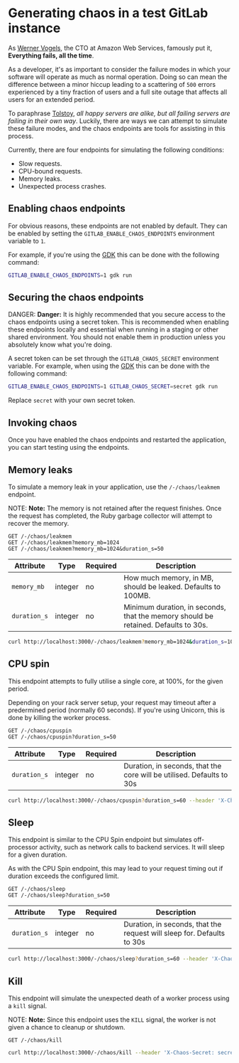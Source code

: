 # Generating chaos in a test GitLab instance

As [Werner Vogels](https://twitter.com/Werner), the CTO at Amazon Web Services, famously put it, **Everything fails, all the time**.

As a developer, it's as important to consider the failure modes in which your software will operate as much as normal operation. Doing so can mean the difference between a minor hiccup leading to a scattering of `500` errors experienced by a tiny fraction of users and a full site outage that affects all users for an extended period.

To paraphrase [Tolstoy](https://en.wikipedia.org/wiki/Anna_Karenina_principle), _all happy servers are alike, but all failing servers are failing in their own way_. Luckily, there are ways we can attempt to simulate these failure modes, and the chaos endpoints are tools for assisting in this process.

Currently, there are four endpoints for simulating the following conditions:

- Slow requests.
- CPU-bound requests.
- Memory leaks.
- Unexpected process crashes.

## Enabling chaos endpoints

For obvious reasons, these endpoints are not enabled by default. They can be enabled by setting the `GITLAB_ENABLE_CHAOS_ENDPOINTS` environment variable to `1`.

For example, if you're using the [GDK](https://gitlab.com/gitlab-org/gitlab-development-kit) this can be done with the following command:

```bash
GITLAB_ENABLE_CHAOS_ENDPOINTS=1 gdk run
```

## Securing the chaos endpoints

DANGER: **Danger:**
It is highly recommended that you secure access to the chaos endpoints using a secret token. This is recommended when enabling these endpoints locally and essential when running in a staging or other shared environment. You should not enable them in production unless you absolutely know what you're doing.

A secret token can be set through the `GITLAB_CHAOS_SECRET` environment variable. For example, when using the [GDK](https://gitlab.com/gitlab-org/gitlab-development-kit) this can be done with the following command:

```bash
GITLAB_ENABLE_CHAOS_ENDPOINTS=1 GITLAB_CHAOS_SECRET=secret gdk run
```

Replace `secret` with your own secret token.

## Invoking chaos

Once you have enabled the chaos endpoints and restarted the application, you can start testing using the endpoints.

## Memory leaks

To simulate a memory leak in your application, use the `/-/chaos/leakmem` endpoint.

NOTE: **Note:**
The memory is not retained after the request finishes. Once the request has completed, the Ruby garbage collector will attempt to recover the memory.

```
GET /-/chaos/leakmem
GET /-/chaos/leakmem?memory_mb=1024
GET /-/chaos/leakmem?memory_mb=1024&duration_s=50
```

| Attribute    | Type    | Required | Description                                                                        |
| ------------ | ------- | -------- | ---------------------------------------------------------------------------------- |
| `memory_mb`  | integer | no       | How much memory, in MB, should be leaked. Defaults to 100MB.                       |
| `duration_s` | integer | no       | Minimum duration, in seconds, that the memory should be retained. Defaults to 30s. |

```bash
curl http://localhost:3000/-/chaos/leakmem?memory_mb=1024&duration_s=10 --header 'X-Chaos-Secret: secret'
```

## CPU spin

This endpoint attempts to fully utilise a single core, at 100%, for the given period.

Depending on your rack server setup, your request may timeout after a predermined period (normally 60 seconds).
If you're using Unicorn, this is done by killing the worker process.

```
GET /-/chaos/cpuspin
GET /-/chaos/cpuspin?duration_s=50
```

| Attribute    | Type    | Required | Description                                                           |
| ------------ | ------- | -------- | --------------------------------------------------------------------- |
| `duration_s` | integer | no       | Duration, in seconds, that the core will be utilised. Defaults to 30s |

```bash
curl http://localhost:3000/-/chaos/cpuspin?duration_s=60 --header 'X-Chaos-Secret: secret'
```

## Sleep

This endpoint is similar to the CPU Spin endpoint but simulates off-processor activity, such as network calls to backend services. It will sleep for a given duration.

As with the CPU Spin endpoint, this may lead to your request timing out if duration exceeds the configured limit.

```
GET /-/chaos/sleep
GET /-/chaos/sleep?duration_s=50
```

| Attribute    | Type    | Required | Description                                                            |
| ------------ | ------- | -------- | ---------------------------------------------------------------------- |
| `duration_s` | integer | no       | Duration, in seconds, that the request will sleep for. Defaults to 30s |

```bash
curl http://localhost:3000/-/chaos/sleep?duration_s=60 --header 'X-Chaos-Secret: secret'
```

## Kill

This endpoint will simulate the unexpected death of a worker process using a `kill` signal.

NOTE: **Note:**
Since this endpoint uses the `KILL` signal, the worker is not given a chance to cleanup or shutdown.

```
GET /-/chaos/kill
```

```bash
curl http://localhost:3000/-/chaos/kill --header 'X-Chaos-Secret: secret'
```
